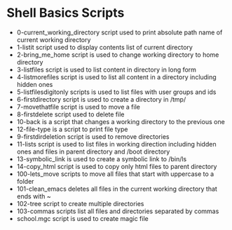 <h1>Shell Basics Scripts</h1>
<ul>
    <li>0-current_working_directory script used to print absolute path name of current working directory
    </li>
    <li>1-listit script used to display contents list of current directory</li>
    <li>2-bring_me_home script is used to change working directory to home directory</li>
    <li>3-listfiles script is used to list content in directory in long form</li>
    <li>4-listmorefiles script is used to list all content in a directory including hidden ones</li>
    <li>5-listfilesdigitonly scripts is used to list files with user groups and ids</li>
    <li>6-firstdirectory script is used to create a directory in /tmp/</li>
    <li>7-movethatfile script is used to move a file</li>
    <li>8-firstdelete script used to delete file</li>
    <li>10-back is a script that changes a working directory to the previous one</li>
    <li>12-file-type is a script to print file type</li>
    <li>9-firstdirdeletion script is used to remove directories</li>
    <li>11-lists script is used to list files in working direction including hidden ones and files in parent directory and /boot directory</li>
    <li>13-symbolic_link is used to create a symbolic link to /bin/ls</li>
    <li>14-copy_html script is used to copy only html files to parent directory</li>
    <li>100-lets_move scripts to move all files that start with uppercase to a folder</li>
    <li>101-clean_emacs deletes all files in the current working directory that ends with ~</li>
    <li>102-tree script to create multiple directories</li>
    <li>103-commas scripts list all files and directories separated by commas</li>
    <li>school.mgc script is used to create magic file</li>
</ul>
